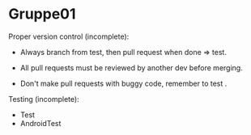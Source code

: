 # Gruppe01

Proper version control (incomplete):
  * Always branch from test, then pull request when done => test.
  * All pull requests must be reviewed by another dev before merging.
  
  * Don't make pull requests with buggy code, remember to test .
  
Testing (incomplete):
  * Test
  * AndroidTest

